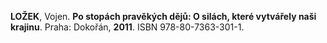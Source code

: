 **LOŽEK**, Vojen. **Po stopách pravěkých dějů: O silách, které vytvářely naši krajinu**. Praha: Dokořán, **2011**. ISBN 978-80-7363-301-1.


